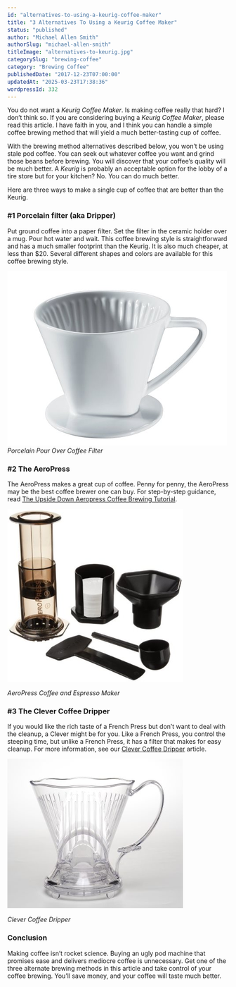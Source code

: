 ```yaml
---
id: "alternatives-to-using-a-keurig-coffee-maker"
title: "3 Alternatives To Using a Keurig Coffee Maker"
status: "published"
author: "Michael Allen Smith"
authorSlug: "michael-allen-smith"
titleImage: "alternatives-to-keurig.jpg"
categorySlug: "brewing-coffee"
category: "Brewing Coffee"
publishedDate: "2017-12-23T07:00:00"
updatedAt: "2025-03-23T17:38:36"
wordpressId: 332
---
```


You do not want a *Keurig Coffee Maker*. Is making coffee really that hard? I don’t think so. If you are considering buying a *Keurig Coffee Maker*, please read this article. I have faith in you, and I think you can handle a simple coffee brewing method that will yield a much better-tasting cup of coffee.

With the brewing method alternatives described below, you won’t be using stale pod coffee. You can seek out whatever coffee you want and grind those beans before brewing. You will discover that your coffee’s quality will be much better. A *Keurig* is probably an acceptable option for the lobby of a tire store but for your kitchen? No. You can do much better.

Here are three ways to make a single cup of coffee that are better than the Keurig.

### #1 Porcelain filter (aka Dripper)

Put ground coffee into a paper filter. Set the filter in the ceramic holder over a mug. Pour hot water and wait. This coffee brewing style is straightforward and has a much smaller footprint than the Keurig. It is also much cheaper, at less than $20. Several different shapes and colors are available for this coffee brewing style.

![Pour Over coffee Porecelain](pour-over-coffee-porcelain.jpg)  
*Porcelain Pour Over Coffee Filter*

### #2 The AeroPress

The AeroPress makes a great cup of coffee. Penny for penny, the AeroPress may be the best coffee brewer one can buy. For step-by-step guidance, read [The Upside Down Aeropress Coffee Brewing Tutorial](http://ineedcoffee.com/upside-aeropress-coffee-brewing-tutorial/).

![AeroPress Coffee maker kit](aeropress-coffee-maker400.jpg)

*AeroPress Coffee and Espresso Maker*

### #3 The Clever Coffee Dripper

If you would like the rich taste of a French Press but don’t want to deal with the cleanup, a Clever might be for you. Like a French Press, you control the steeping time, but unlike a French Press, it has a filter that makes for easy cleanup. For more information, see our [Clever Coffee Dripper](http://ineedcoffee.com/clever-coffee-dripper-review/) article.

![Clever Coffee Dripper ](clever-coffee-dripper400.jpg)

*Clever Coffee Dripper*

### Conclusion

Making coffee isn’t rocket science. Buying an ugly pod machine that promises ease and delivers mediocre coffee is unnecessary. Get one of the three alternate brewing methods in this article and take control of your coffee brewing. You’ll save money, and your coffee will taste much better.